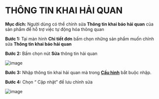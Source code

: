 # THÔNG TIN KHAI HẢI QUAN

**Mục đích:** Người dùng có thể chỉnh sửa **Thông tin khai báo hải quan** của sản phẩm để hỗ trợ việc tự động hóa thông quan

**Bước 1:** Tại màn hình **Chi tiết đơn** bấm chọn những sản phẩm muốn chỉnh sửa **Thông tin khai báo hải quan**

**Bước 2:** Bấm chọn nút **Sửa** thông tin hải quan

![image](https://user-images.githubusercontent.com/75475064/101882584-aa348a00-3bc8-11eb-94ac-0282583895ee.png)

**Bước 3:** Nhập thông tin khai hải quan mà trong **[Cấu hình](m5/cauhinhnangcao.md)** bắt buộc nhập.

**Bước 4:** Chọn “ Cập nhật” để lưu chỉnh sửa

![image](https://user-images.githubusercontent.com/75475064/101883418-d13f8b80-3bc9-11eb-942c-61e55773728f.png)





